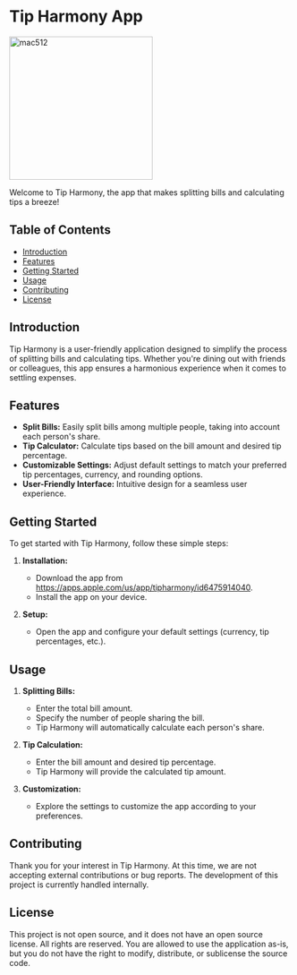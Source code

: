 # Tip Harmony App

<img width="256" alt="mac512" src="https://github.com/st-yim/TipHarmony/assets/129474155/93701375-9cc8-41cd-97d8-efb256faad42">

Welcome to Tip Harmony, the app that makes splitting bills and calculating tips a breeze!

## Table of Contents
- [Introduction](#introduction)
- [Features](#features)
- [Getting Started](#getting-started)
- [Usage](#usage)
- [Contributing](#contributing)
- [License](#license)

## Introduction

Tip Harmony is a user-friendly application designed to simplify the process of splitting bills and calculating tips. Whether you're dining out with friends or colleagues, this app ensures a harmonious experience when it comes to settling expenses.

## Features

- **Split Bills:** Easily split bills among multiple people, taking into account each person's share.
- **Tip Calculator:** Calculate tips based on the bill amount and desired tip percentage.
- **Customizable Settings:** Adjust default settings to match your preferred tip percentages, currency, and rounding options.
- **User-Friendly Interface:** Intuitive design for a seamless user experience.

## Getting Started

To get started with Tip Harmony, follow these simple steps:

1. **Installation:**
   - Download the app from https://apps.apple.com/us/app/tipharmony/id6475914040.
   - Install the app on your device.

2. **Setup:**
   - Open the app and configure your default settings (currency, tip percentages, etc.).

## Usage

1. **Splitting Bills:**
   - Enter the total bill amount.
   - Specify the number of people sharing the bill.
   - Tip Harmony will automatically calculate each person's share.

2. **Tip Calculation:**
   - Enter the bill amount and desired tip percentage.
   - Tip Harmony will provide the calculated tip amount.

3. **Customization:**
   - Explore the settings to customize the app according to your preferences.

## Contributing

Thank you for your interest in Tip Harmony. At this time, we are not accepting external contributions or bug reports. The development of this project is currently handled internally.

## License

This project is not open source, and it does not have an open source license. All rights are reserved. You are allowed to use the application as-is, but you do not have the right to modify, distribute, or sublicense the source code.

